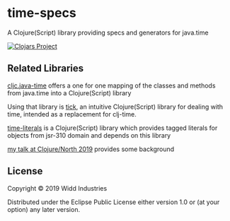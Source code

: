 # time-specs

A Clojure(Script) library providing specs and generators for java.time

[![Clojars Project](https://img.shields.io/clojars/v/time-specs.svg)](https://clojars.org/time-specs)

## Related Libraries

[cljc.java-time](https://github.com/henryw374/cljc.java-time) offers a one for one mapping of the classes and methods from
java.time into a Clojure(Script) library 
 
Using that library is [tick](https://clojars.org/tick), an intuitive Clojure(Script) library for dealing with time, intended as a replacement for clj-time. 

[time-literals](https://github.com/henryw374/time-literals) is a Clojure(Script) library which provides tagged literals for objects from jsr-310 domain and depends on this library
  
[my talk at Clojure/North 2019](https://www.youtube.com/watch?v=UFuL-ZDoB2U) provides some background


## License

Copyright © 2019 Widd Industries

Distributed under the Eclipse Public License either version 1.0 or (at
your option) any later version.
